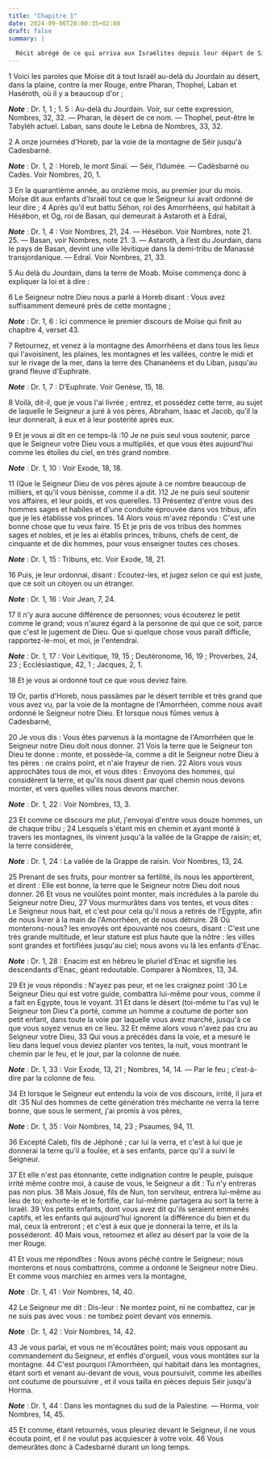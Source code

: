 ```yaml
---
title: "Chapitre 1"
date: 2024-09-06T20:00:35+02:00
draft: false
summary: |
  
  Récit abrégé de ce qui arriva aux Israélites depuis leur départ de Sinaï jusqu’à leur seconde arrivée à Cades.
---
```



1 Voici les paroles que Moïse dit à tout Israël au-delà du Jourdain au désert, dans la plaine, contre la mer Rouge, entre Pharan, Thophel, Laban et Haséroth, où il y a beaucoup d'or ;

***Note*** :  Dr. 1, 1 ; 1. 5 : Au-delà du Jourdain. Voir, sur cette expression, Nombres, 32, 32. ― Pharan, le désert de ce nom. ― Thophel, peut-être le Tabyléh actuel. Laban, sans doute le Lebna de Nombres, 33, 32.

2 A onze journées d'Horeb, par la voie de la montagne de Séir jusqu'à Cadesbarné.

***Note*** :  Dr. 1, 2 : Horeb, le mont Sinaï. ― Séir, l’Idumée. ― Cadèsbarné ou Cadès. Voir Nombres, 20, 1.

3 En la quarantième année, au onzième mois, au premier jour du mois. Moïse dit aux enfants d'Israël tout ce que le Seigneur lui avait ordonné de leur dire ; 4 Après qu'il eut battu Séhon, roi des Amorrhéens, qui habitait à Hésébon, et Og, roi de Basan, qui demeurait à Astaroth et à Edraï,

***Note*** :  Dr. 1, 4 : Voir Nombres, 21, 24. ― Hésébon. Voir Nombres, note 21. 25. ― Basan, voir Nombres, note 21. 3. ― Astaroth, à l’est du Jourdain, dans le pays de Basan, devint une ville lévitique dans la demi-tribu de Manassé transjordanique. ― Edraï. Voir Nombres, 21, 33.

5 Au delà du Jourdain, dans la terre de Moab. Moïse commença donc à expliquer la loi et à dire :


6 Le Seigneur notre Dieu nous a parlé à Horeb disant : Vous avez suffisamment demeuré près de cette montagne ;

***Note*** :  Dr. 1, 6 : Ici commence le premier discours de Moïse qui finit au chapitre 4, verset 43.

7 Retournez, et venez à la montagne des Amorrhéens et dans tous les lieux qui l'avoisinent, les plaines, les montagnes et les vallées, contre le midi et sur le rivage de la mer, dans la terre des Chananéens et du Liban, jusqu'au grand fleuve d'Euphrate.

***Note*** :  Dr. 1, 7 : D’Euphrate. Voir Genèse, 15, 18.

8 Voilà, dit-il, que je vous l'ai livrée ; entrez, et possédez cette terre, au sujet de laquelle le Seigneur a juré à vos pères, Abraham, Isaac et Jacob, qu'il la leur donnerait, à eux et à leur postérité après eux.


9 Et je vous ai dit en ce temps-là :10 Je ne puis seul vous soutenir, parce que le Seigneur votre Dieu vous a multipliés, et que vous êtes aujourd'hui comme les étoiles du ciel, en très grand nombre.

***Note*** :  Dr. 1, 10 : Voir Exode, 18, 18.

11 (Que le Seigneur Dieu de vos pères ajoute à ce nombre beaucoup de milliers, et qu'il vous bénisse, comme il a dit. )12 Je ne puis seul soutenir vos affaires, et leur poids, et vos querelles. 13 Présentez d'entre vous des hommes sages et habiles et d'une conduite éprouvée dans vos tribus, afin que je les établisse vos princes. 14 Alors vous m'avez répondu : C'est une bonne chose que tu veux faire. 15 Et je pris de vos tribus des hommes sages et nobles, et je les ai établis princes, tribuns, chefs de cent, de cinquante et de dix hommes, pour vous enseigner toutes ces choses.

***Note*** :  Dr. 1, 15 : Tribuns, etc. Voir Exode, 18, 21.

16 Puis, je leur ordonnai, disant : Ecoutez-les, et jugez selon ce qui est juste, que ce soit un citoyen ou un étranger.

***Note*** :  Dr. 1, 16 : Voir Jean, 7, 24.

17 Il n'y aura aucune différence de personnes; vous écouterez le petit comme le grand; vous n'aurez égard à la personne de qui que ce soit, parce que c'est le jugement de Dieu. Que si quelque chose vous paraît difficile, rapportez-le-moi, et moi, je l'entendrai.

***Note*** :  Dr. 1, 17 : Voir Lévitique, 19, 15 ; Deutéronome, 16, 19 ; Proverbes, 24, 23 ; Ecclésiastique, 42, 1 ; Jacques, 2, 1.

18 Et je vous ai ordonné tout ce que vous deviez faire.


19 Or, partis d'Horeb, nous passâmes par le désert terrible et très grand que vous avez vu, par la voie de la montagne de l'Amorrhéen, comme nous avait ordonné le Seigneur notre Dieu. Et lorsque nous fûmes venus à Cadesbarné,


20 Je vous dis : Vous êtes parvenus à la montagne de l'Amorrhéen que le Seigneur notre Dieu doit nous donner. 21 Vois la terre que le Seigneur ton Dieu te donne : monte, et possède-la, comme a dit le Seigneur notre Dieu à tes pères : ne crains point, et n'aie frayeur de rien. 22 Alors vous vous approchâtes tous de moi, et vous dites : Envoyons des hommes, qui considèrent la terre, et qu'ils nous disent par quel chemin nous devons monter, et vers quelles villes nous devons marcher.

***Note*** :  Dr. 1, 22 : Voir Nombres, 13, 3.

23 Et comme ce discours me plut, j'envoyai d'entre vous douze hommes, un de chaque tribu ; 24 Lesquels s'étant mis en chemin et ayant monté à travers les montagnes, ils vinrent jusqu'à la vallée de la Grappe de raisin; et, la terre considérée,

***Note*** :  Dr. 1, 24 : La vallée de la Grappe de raisin. Voir Nombres, 13, 24.

25 Prenant de ses fruits, pour montrer sa fertilité, ils nous les apportèrent, et dirent : Elle est bonne, la terre que le Seigneur notre Dieu doit nous donner. 26 Et vous ne voulûtes point monter, mais incrédules à la parole du Seigneur notre Dieu, 27 Vous murmurâtes dans vos tentes, et vous dites : Le Seigneur nous hait, et c'est pour cela qu'il nous a retirés de l'Egypte, afin de nous livrer à la main de l'Amorrhéen, et de nous détruire. 28 Où monterons-nous? les envoyés ont épouvanté nos coeurs, disant : C'est une très grande multitude, et leur stature est plus haute que la nôtre : les villes sont grandes et fortifiées jusqu'au ciel; nous avons vu là les enfants d'Enac.

***Note*** :  Dr. 1, 28 : Enacim est en hébreu le pluriel d’Enac et signifie les descendants d’Enac, géant redoutable. Comparer à Nombres, 13, 34.

29 Et je vous répondis : N'ayez pas peur, et ne les craignez point :30 Le Seigneur Dieu qui est votre guide, combattra lui-même pour vous, comme il a fait en Egypte, tous le voyant. 31 Et dans le désert (toi-même tu l'as vu) le Seigneur ton Dieu t'a porté, comme un homme a coutume de porter son petit enfant, dans toute la voie par laquelle vous avez marché, jusqu'à ce que vous soyez venus en ce lieu. 32 Et même alors vous n'avez pas cru au Seigneur votre Dieu, 33 Qui vous a précédés dans la voie, et a mesuré le lieu dans lequel vous deviez planter vos tentes, la nuit, vous montrant le chemin par le feu, et le jour, par la colonne de nuée.

***Note*** :  Dr. 1, 33 : Voir Exode, 13, 21 ; Nombres, 14, 14. ― Par le feu ; c’est-à-dire par la colonne de feu.

34 Et lorsque le Seigneur eut entendu la voix de vos discours, irrité, il jura et dit :35 Nul des hommes de cette génération très méchante ne verra la terre bonne, que sous le serment, j'ai promis à vos pères,

***Note*** :  Dr. 1, 35 : Voir Nombres, 14, 23 ; Psaumes, 94, 11.

36 Excepté Caleb, fils de Jéphoné ; car lui la verra, et c'est à lui que je donnerai la terre qu'il a foulée, et à ses enfants, parce qu'il a suivi le Seigneur.


37 Et elle n'est pas étonnante, cette indignation contre le peuple, puisque irrité même contre moi, à cause de vous, le Seigneur a dit : Tu n'y entreras pas non plus. 38 Mais Josué, fils de Nun, ton serviteur, entrera lui-même au lieu de toi; exhorte-le et le fortifie, car lui-même partagera au sort la terre à Israël. 39 Vos petits enfants, dont vous avez dit qu'ils seraient emmenés captifs, et les enfants qui aujourd'hui ignorent la différence du bien et du mal, ceux là entreront ; et c'est à eux que je donnerai la terre, et ils la posséderont. 40 Mais vous, retournez et allez au désert par la voie de la mer Rouge.


41 Et vous me répondîtes : Nous avons péché contre le Seigneur; nous monterons et nous combattrons, comme a ordonné le Seigneur notre Dieu. Et comme vous marchiez en armes vers la montagne,

***Note*** :  Dr. 1, 41 : Voir Nombres, 14, 40.

42 Le Seigneur me dit : Dis-leur : Ne montez point, ni ne combattez, car je ne suis pas avec vous : ne tombez point devant vos ennemis.

***Note*** :  Dr. 1, 42 : Voir Nombres, 14, 42.

43 Je vous parlai, et vous ne m'écoutâtes point; mais vous opposant au commandement du Seigneur, et enflés d'orgueil, vous vous montâtes sur la montagne. 44 C'est pourquoi l'Amorrhéen, qui habitait dans les montagnes, étant sorti et venant au-devant de vous, vous poursuivit, comme les abeilles ont coutume de poursuivre , et il vous tailla en pièces depuis Séir jusqu'à Horma.

***Note*** :  Dr. 1, 44 : Dans les montagnes du sud de la Palestine. ― Horma, voir Nombres, 14, 45.

45 Et comme, étant retournés, vous pleuriez devant le Seigneur, il ne vous écouta point, et il ne voulut pas acquiescer à votre voix. 46 Vous demeurâtes donc à Cadesbarné durant un long temps.


